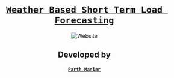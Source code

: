 <div align="center">
  
# **[`Weather Based Short Term Load Forecasting`](https://github.com/officialpm/TataPower-Backend)**

![Website](https://img.shields.io/website?up_message=online&style=flat-square&url=https://loadforecast.vercel.app)

## Developed by 
####  **[`Parth Maniar`](https://github.com/officialpm)**
</div>

